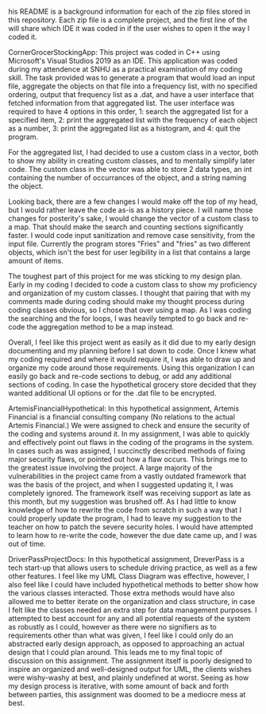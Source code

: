 his README is a background information for each of the zip files stored in this repository.
Each zip file is a complete project, and the first line of the will share which IDE it was coded
in if the user wishes to open it the way I coded it.

CornerGrocerStockingApp:
This project was coded in C++ using Microsoft's Visual Studios 2019 as an IDE. This application
was coded during my attendence at SNHU as a practical examination of my coding skill. The task
provided was to generate a program that would load an input file, aggregate the objects on that
file into a frequency list, with no specified ordering, output that frequency list as a .dat,
and have a user interface that fetched information from that aggregated list. The user interface
was required to have 4 options in this order, 1: search the aggregated list for a specified item,
2: print the aggregated list with the frequency of each object as a number, 3: print the aggregated list as a histogram, and 4: quit the program.

For the aggregated list, I had decided to use a custom class in a vector, both to show my ability
in creating custom classes, and to mentally simplify later code. The custom class in the vector
was able to store 2 data types, an int containing the number of occurrances of the object, and a
string naming the object.

Looking back, there are a few changes I would make off the top of my head, but I would rather
leave the code as-is as a history piece. I will name those changes for posterity's sake, I
would change the vector of a custom class to a map. That should make the search and counting
sections significantly faster. I would code input sanitization and remove case sensitivity, from
the input file. Currently the program stores "Fries" and "fries" as two different objects, which
isn't the best for user legibility in a list that contains a large amount of items.

The toughest part of this project for me was sticking to my design plan. Early in my coding I
decided to code a custom class to show my proficiency and organization of my custom classes.
I thought that pairing that with my comments made during coding should make my thought process
during coding classes obvious, so I chose that over using a map. As I was coding the searching
and the for loops, I was heavily tempted to go back and re-code the aggregation method to be a
map instead.

Overall, I feel like this project went as easily as it did due to my early design documenting
and my planning before I sat down to code. Once I knew what my coding required and where it would
require it, I was able to draw up and organize my code around those requirements. Using this organization I can easily go back and re-code sections to debug, or add any additional sections
of coding. In case the hypothetical grocery store decided that they wanted additional UI options
or for the .dat file to be encrypted.

ArtemisFinancialHypothetical:
In this hypothetical assignment, Artemis Financial is a financial consulting company (No relations to the actual Artemis Financial.) We were assigned to check and ensure the security of the coding and systems around it. In my assignment, I was able to quickly and effectively point out flaws in the coding of the programs in the system. In cases such as was assigned, I succinctly described methods of fixing major security flaws, or pointed out how a flaw occurs. This brings me to the greatest issue involving the project. A large majority of the vulnerabilities in the project came from a vastly outdated framework that was the basis of the project, and when I suggested updating it, I was completely ignored. The framework itself was receiving support as late as this month, but my suggestion was brushed off. As I had little to know knowledge of how to rewrite the code from scratch in such a way that I could properly update the program, I had to leave my suggestion to the teacher on how to patch the severe security holes. I would have attempted to learn how to re-write the code, however the due date came up, and I was out of time.

DriverPassProjectDocs:
In this hypothetical assignment, DreverPass is a tech start-up that allows users to schedule driving practice, as well as a few other features. I feel like my UML Class Diagram was effective, however, I also feel like I could have included hypothetical methods to better show how the various classes interacted. Those extra methods would have also allowed me to better iterate on the organization and class structure, in case I felt like the classes needed an extra step for data management purposes. I attempted to best account for any and all potential requests of the system as robustly as I could, however as there were no signifiers as to requirements other than what was given, I feel like I could only do an abstracted early design approach, as opposed to approaching an actual design that I could plan around. This leads me to my final topic of discussion on this assignment. The assignment itself is poorly designed to inspire an organized and well-designed output for UML, the clients wishes were wishy-washy at best, and plainly undefined at worst. Seeing as how my design process is iterative, with some amount of back and forth between parties, this assignment was doomed to be a mediocre mess at best.
